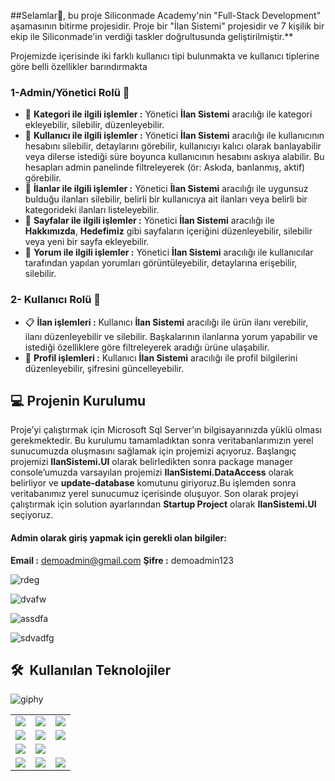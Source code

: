 ##Selamlar:wave:, bu proje Siliconmade Academy'nin "Full-Stack Development" aşamasının bitirme projesidir. Proje bir "İlan Sistemi" projesidir ve 7 kişilik bir ekip ile Siliconmade'in verdiği taskler doğrultusunda geliştirilmiştir.**

Projemizde içerisinde iki farklı kullanıcı tipi bulunmakta ve kullanıcı tiplerine göre belli özellikler barındırmakta

### 1-Admin/Yönetici Rolü :briefcase:
* :eyes: **Kategori ile ilgili işlemler :** Yönetici **İlan Sistemi** aracılığı ile kategori ekleyebilir, silebilir, düzenleyebilir.
* :man: **Kullanıcı ile ilgili işlemler :** Yönetici **İlan Sistemi** aracılığı ile kullanıcının hesabını silebilir, detaylarını görebilir, kullanıcıyı kalıcı olarak banlayabilir veya dilerse istediği süre boyunca kullanıcının hesabını askıya alabilir. Bu hesapları admin panelinde filtreleyerek (ör: Askıda, banlanmış, aktif) görebilir.
* :page_with_curl: **İlanlar ile ilgili işlemler :** Yönetici **İlan Sistemi** aracılığı ile uygunsuz bulduğu ilanları silebilir, belirli bir kullanıcıya ait ilanları veya belirli bir kategorideki ilanları listeleyebilir.
* :newspaper: **Sayfalar ile ilgili işlemler :**  Yönetici **İlan Sistemi** aracılığı ile **Hakkımızda**, **Hedefimiz** gibi sayfaların içeriğini düzenleyebilir, silebilir veya yeni bir sayfa ekleyebilir.
* :speech_balloon: **Yorum ile ilgili işlemler :** Yönetici **İlan Sistemi** aracılığı ile kullanıcılar tarafından yapılan yorumları görüntüleyebilir, detaylarına erişebilir, silebilir.

  
### 2- Kullanıcı Rolü :bust_in_silhouette:
* :clipboard: **İlan işlemleri :** Kullanıcı **İlan Sistemi** aracılığı ile ürün ilanı verebilir, ilanı düzenleyebilir ve silebilir. Başkalarının ilanlarına yorum yapabilir ve istediği özelliklere göre filtreleyerek aradığı ürüne ulaşabilir.
* :man: **Profil işlemleri :** Kullanıcı **İlan Sistemi** aracılığı ile profil bilgilerini düzenleyebilir, şifresini güncelleyebilir.

## :computer: Projenin Kurulumu
Proje’yi çalıştırmak için Microsoft Sql Server’ın bilgisayarınızda yüklü olması gerekmektedir. Bu kurulumu tamamladıktan sonra veritabanlarımızın yerel sunucumuzda oluşmasını sağlamak için projemizi açıyoruz. Başlangıç projemizi **IlanSistemi.UI** olarak belirledikten sonra package manager console’umuzda varsayılan projemizi **IlanSistemi.DataAccess** olarak belirliyor ve **update-database** komutunu giriyoruz.Bu işlemden sonra veritabanımız yerel sunucumuz içerisinde oluşuyor. Son olarak projeyi çalıştırmak için solution ayarlarından **Startup Project**  olarak **IlanSistemi.UI** seçiyoruz.

#### Admin olarak giriş yapmak için gerekli olan bilgiler:

**Email :** demoadmin@gmail.com
**Şifre :** demoadmin123

![rdeg](https://github.com/furkansenol/p011-ilan-sistemi/assets/129130103/bfdbf969-2e68-4549-9319-1a3819c1f547)

![dvafw](https://github.com/furkansenol/p011-ilan-sistemi/assets/129130103/539a0657-a4f5-4fa8-8a0f-20d37ef351cc)

![assdfa](https://github.com/furkansenol/p011-ilan-sistemi/assets/129130103/7672b012-098a-47d2-8c2c-b6c9f4b55742)

![sdvadfg](https://github.com/furkansenol/p011-ilan-sistemi/assets/129130103/c1a3e082-a3d5-4f6a-8702-efb560539953)

<h2> 🛠 &nbsp;Kullanılan Teknolojiler</h2>


![giphy](https://github.com/furkansenol/p011-ilan-sistemi/assets/129130103/261f4a3f-f6e2-4382-be64-482b12747464)

<table style"float:right;">
  <tr>
    <td><img src="https://img.shields.io/badge/-JavaScript-black?style=flat&logo=javascript"/></td>
    <td><img src="https://img.shields.io/badge/-HTML5-E34F26?style=flat&logo=html5&logoColor=white"></td>
    <td><img src="https://img.shields.io/badge/-Identity-5C2D91?style=flat&logo=.net&logoColor=white"/></td>
  </tr>
  <tr>
    <td><img src="https://img.shields.io/badge/-AutoMapper-5C2D91?style=flat&logo=.net&logoColor=white"/</td>
    <td><img src="https://img.shields.io/badge/-EntityFramework-5C2D91?style=flat&logo=.net&logoColor=white"/></td>
    <td><img src="https://img.shields.io/badge/-ASP.NET-5C2D91?style=flat&logo=.net&logoColor=white"/></td>
  </tr>
  <tr>
    <td><img src="https://img.shields.io/badge/-Github-black?style=flat&logo=github"/></td>
    <td> <img src="https://img.shields.io/badge/-Git-black?style=flat&logo=git"/></td>
  </tr>
  <tr>
    <td><img src="https://img.shields.io/badge/-Bootstrap-563D7C?style=flat&logo=bootstrap"/></td>
 		<td><img src="https://img.shields.io/badge/-CSS3-1572B6?style=flat&logo=css3"/></td>
    <td><img src="https://img.shields.io/badge/-Sql%20Server-CC2927?style=flat-square&logo=microsoft-sql-server&logoColor=ffffff"/></td>
  </tr>
</table>
